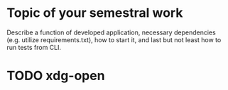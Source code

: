 # Topic of your semestral work

Describe a function of developed application, necessary dependencies (e.g. utilize requirements.txt), how to start it, and last but not least how to run tests from CLI.



# TODO xdg-open

